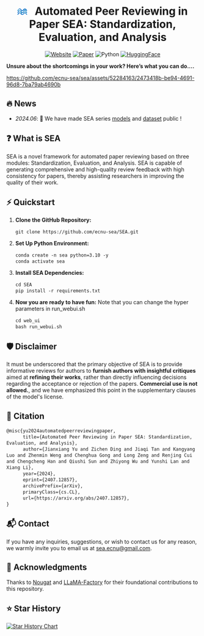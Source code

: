 <div align="center">

# <img src="assets/logo.png" alt="SEA" width="5%"> &nbsp; Automated Peer Reviewing in Paper SEA: Standardization, Evaluation, and Analysis

[![Website](https://img.shields.io/website?url=https://ecnu-sea.github.io/)](https://ecnu-sea.github.io/)
[![Paper](https://img.shields.io/badge/paper--blue)](https://arxiv.org/pdf/2407.12857)
![Python](https://img.shields.io/badge/python-3.10-blue)
[![HuggingFace](https://img.shields.io/badge/🤗-HuggingFace-orange)](https://huggingface.co/ECNU-SEA)

</div>

**Unsure about the shortcomings in your work? Here’s what you can do....**

https://github.com/ecnu-sea/sea/assets/52284163/2473418b-be94-4691-96d8-7ba79ab4690b

## 🔥 News
- *2024.06*: 🎉 We have made SEA series [models](https://huggingface.co/ECNU-SEA) and [dataset](https://huggingface.co/datasets/ECNU-SEA/SEA_data) public !

## ❓ What is SEA 

SEA is a novel framework for automated paper reviewing based on three modules: Standardization, Evaluation, and Analysis. SEA is capable of generating comprehensive and high-quality review feedback with high consistency for papers, thereby assisting researchers in improving the quality of their work.

## ⚡️ Quickstart
1. **Clone the GitHub Repository:** 

   ```
   git clone https://github.com/ecnu-sea/SEA.git
   ```

2. **Set Up Python Environment:** 

   ```
   conda create -n sea python=3.10 -y
   conda activate sea
   ```

3. **Install SEA Dependencies:** 
   ```
   cd SEA
   pip install -r requirements.txt
   ```

4. **Now you are ready to have fun:** Note that you can change the hyper parameters in run_webui.sh
   ```
   cd web_ui
   bash run_webui.sh
   ```
   

## 🛡 Disclaimer

It must be underscored that the primary objective of SEA is to provide informative reviews for authors to **furnish authors with insightful critiques** aimed at **refining their works**, rather than directly influencing decisions regarding the acceptance or rejection of the papers. **Commercial use is not allowed.**, and we have emphasized this point in the supplementary clauses of the model's license.


## 🔎 Citation

```
@misc{yu2024automatedpeerreviewingpaper,
      title={Automated Peer Reviewing in Paper SEA: Standardization, Evaluation, and Analysis}, 
      author={Jianxiang Yu and Zichen Ding and Jiaqi Tan and Kangyang Luo and Zhenmin Weng and Chenghua Gong and Long Zeng and Renjing Cui and Chengcheng Han and Qiushi Sun and Zhiyong Wu and Yunshi Lan and Xiang Li},
      year={2024},
      eprint={2407.12857},
      archivePrefix={arXiv},
      primaryClass={cs.CL},
      url={https://arxiv.org/abs/2407.12857}, 
}
```


## 📬 Contact

If you have any inquiries, suggestions, or wish to contact us for any reason, we warmly invite you to email us at sea.ecnu@gmail.com.

## 💐 Acknowledgments
Thanks to [Nougat](https://github.com/facebookresearch/nougat) and [LLaMA-Factory](https://github.com/hiyouga/LLaMA-Factory/tree/main) for their foundational contributions to this repository.

## ⭐ Star History

[![Star History Chart](https://api.star-history.com/svg?repos=ecnu-sea/sea&type=Date)](https://star-history.com/#ecnu-sea/sea&Date)
